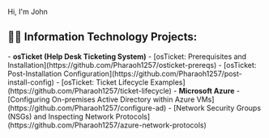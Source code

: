 Hi, I'm John 

<h2>👨‍💻 Information Technology Projects:</h2>
- <b>osTicket (Help Desk Ticketing System)</b>
 - [osTicket: Prerequisites and Installation](https://github.com/Pharaoh1257/osticket-prereqs)
 - [osTicket: Post-Installation Configuration](https://github.com/Pharaoh1257/post-install-config)
  - [osTicket: Ticket Lifecycle Examples](https://github.com/Pharaoh1257/ticket-lifecycle)
- <b>Microsoft Azure</b>
  - [Configuring On-premises Active Directory within Azure VMs](https://github.com/Pharaoh1257/configure-ad)
  - [Network Security Groups (NSGs) and Inspecting Network Protocols](https://github.com/Pharaoh1257/azure-network-protocols)




